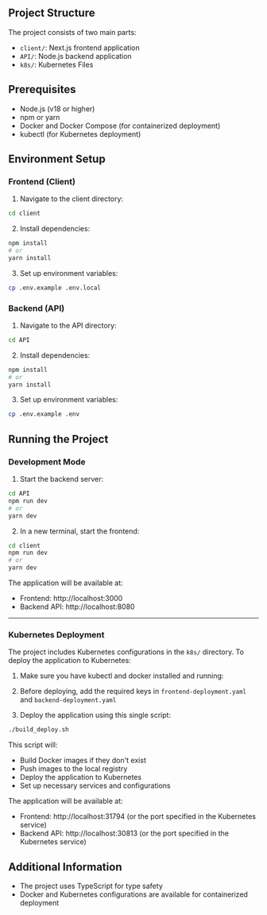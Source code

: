 ## Project Structure

The project consists of two main parts:
- `client/`: Next.js frontend application
- `API/`: Node.js backend application
- `k8s/`: Kubernetes Files

## Prerequisites

- Node.js (v18 or higher)
- npm or yarn
- Docker and Docker Compose (for containerized deployment)
- kubectl (for Kubernetes deployment)

## Environment Setup

### Frontend (Client)

1. Navigate to the client directory:
```bash
cd client
```

2. Install dependencies:
```bash
npm install
# or
yarn install
```

3. Set up environment variables:
```bash
cp .env.example .env.local
```

### Backend (API)

1. Navigate to the API directory:
```bash
cd API
```

2. Install dependencies:
```bash
npm install
# or
yarn install
```

3. Set up environment variables:
```bash
cp .env.example .env
```

## Running the Project

### Development Mode

1. Start the backend server:
```bash
cd API
npm run dev
# or
yarn dev
```

2. In a new terminal, start the frontend:
```bash
cd client
npm run dev
# or
yarn dev
```

The application will be available at:
- Frontend: http://localhost:3000
- Backend API: http://localhost:8080

----
### Kubernetes Deployment

The project includes Kubernetes configurations in the `k8s/` directory. To deploy the application to Kubernetes:

1. Make sure you have kubectl and docker installed and running:

2. Before deploying, add the required keys in `frontend-deployment.yaml` and `backend-deployment.yaml`


2. Deploy the application using this single script:
```bash
./build_deploy.sh
```

This script will:
- Build Docker images if they don't exist
- Push images to the local registry
- Deploy the application to Kubernetes
- Set up necessary services and configurations

The application will be available at:
- Frontend: http://localhost:31794 (or the port specified in the Kubernetes service)
- Backend API: http://localhost:30813 (or the port specified in the Kubernetes service)

## Additional Information

- The project uses TypeScript for type safety
- Docker and Kubernetes configurations are available for containerized deployment

